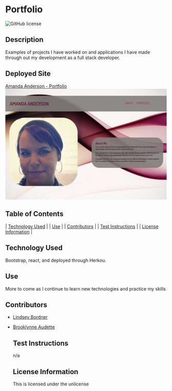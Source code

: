 # Portfolio
  ![GitHub license](https://img.shields.io/badge/license-unlicense-blue.svg)

  ## Description
  Examples of projects I have worked on and applications I have made through out my development as a full stack developer.

  ## Deployed Site
  [Amanda Anderson - Portfolio](https://amanda-anderson.netlify.app/)
  ![portfolio](./public/images/portfolio.png)


  ## Table of Contents
  
| [Technology Used](#installation) |
| [Use](#use) |
| [Contributors](#contributors) |
| [Test Instructions](#test-instructions) |
| [License Information](#license-information) |
    
  ## Technology Used
  Bootstrap, react, and deployed through Herkou.
  
  ## Use
  More to come as I continue to learn new technologies and practice my skills

  ## Contributors
- [Lindsey Bordner](https://github.com/LindseyM20)
- [Brooklynne Audette](https://github.com/B-Audette)
  
  ## Test Instructions
  n/a
  
  ## License Information
  This is licensed under the unlicense
